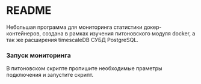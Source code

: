 # README

Небольшая программа для мониторинга статистики докер-контейнеров, создана в рамках изучения питоновского модуля docker, а так же 
расширения timescaleDB СУБД PostgreSQL.

### Запуск мониторинга

В питоновском скрипте пропишите необходимые праметры подключения и запустите скрипт.
